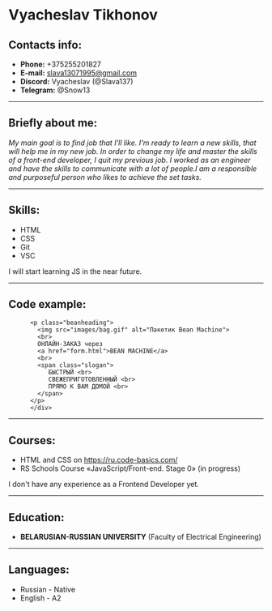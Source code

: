 # Vyacheslav Tikhonov
## Contacts info:
* **Phone:** +375255201827
* **E-mail:** slava13071995@gmail.com
* **Discord:** Vyacheslav (@Slava137)
* **Telegram:** @Snow13

-----
## Briefly about me:
*My main goal is to find job that I'll like. I'm ready to learn a new skills, that will help me in my new 
job. In order to change my life and master the skills of a front-end developer, I quit my previous job. I worked as an engineer and have the skills to communicate with a lot of people.I am a responsible and purposeful person who likes to achieve the set tasks.* 

-----
## Skills:
* HTML
* CSS
* Git
* VSC
  
I will start learning JS in the near future.

-----
## Code example:
```<div id="sidebar">
      <p class="beanheading">
        <img src="images/bag.gif" alt="Пакетик Bean Machine">
        <br>
        ОНЛАЙН-ЗАКАЗ через
        <a href="form.html">BEAN MACHINE</a>
        <br>
        <span class="slogan">
           БЫСТРЫЙ <br>
           СВЕЖЕПРИГОТОВЛЕННЫЙ <br>
           ПРЯМО К ВАМ ДОМОЙ <br>
        </span>
      </p>
      </div>
```
-----
## Courses:
* HTML and CSS on https://ru.code-basics.com/
* RS Schools Course «JavaScript/Front-end. Stage 0» (in progress) 

I don't have any experience as a Frontend Developer yet.

-----
## Education:
* **BELARUSIAN-RUSSIAN UNIVERSITY** (Faculty of Electrical Engineering)

-----
## Languages:
* Russian - Native
* English - A2